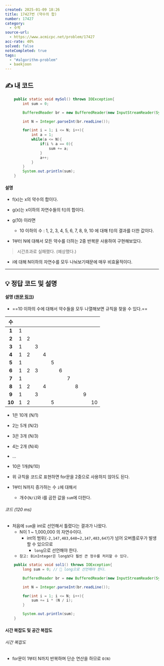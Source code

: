 ```yaml
---
created: 2025-01-09 18:26
title: 17427번 (약수의 합)
number: 17427
category:
  - 수학
source-url:
  - https://www.acmicpc.net/problem/17427
acc-rate: 40%
solved: false
noteCompleted: true
tags:
  - "#algorithm-problem"
  - baekjoon
---
```

## ✍️ 내 코드 
```java
    public static void mySol() throws IOException{
        int sum = 0;

        BufferedReader br = new BufferedReader(new InputStreamReader(System.in));

        int N = Integer.parseInt(br.readLine());

        for(int i = 1; i <= N; i++){
            int a = 1;
            while(a <= N){
                if(i % a == 0){
                    sum += a;
                }
                a++;
            }
        }
        System.out.println(sum);
    }
```
#### 설명
- f(x)는 x의 약수의 합이다.
- g(x)는 x이하의 자연수들의 f()의 합이다.

- g(10) 이라면
	- 10 이하의 수 : 1, 2, 3, 4, 5, 6, 7, 8, 9, 10 에 대해 f()의 결과를 더한 값이다.

- 1부터 N에 대해서 모든 약수를 더하는 2중 반복문 사용하여 구현해보았다.

> 시간초과로 실패했다. (예상했다.)

- i에 대해 N이하의 자연수를 모두 나눠보기때문에 매우 비효율적이다.
---
## 💡 정답 코드 및 설명
#### 설명 ([원문 링크](https://codingrapper.tistory.com/33))
- ==10 이하의 수에 대해서 약수들을 모두 나열해보면 규칙을 찾을 수 있다.==

|   수    |     |     |     |     |     |     |     |     |     |     |
| :----: | :-: | :-: | :-: | :-: | :-: | :-: | :-: | :-: | --- | --- |
| **1**  |  1  |     |     |     |     |     |     |     |     |     |
| **2**  |  1  |  2  |     |     |     |     |     |     |     |     |
| **3**  |  1  |     |  3  |     |     |     |     |     |     |     |
| **4**  |  1  |  2  |     |  4  |     |     |     |     |     |     |
| **5**  |  1  |     |     |     |  5  |     |     |     |     |     |
| **6**  |  1  |  2  |  3  |     |     |  6  |     |     |     |     |
| **7**  |  1  |     |     |     |     |     |  7  |     |     |     |
| **8**  |  1  |  2  |     |  4  |     |     |     |  8  |     |     |
| **9**  |  1  |     |  3  |     |     |     |     |     | 9   |     |
| **10** |  1  |  2  |     |     |  5  |     |     |     |     | 10  |
- 1은 10개 (N/1)
- 2는 5개 (N/2)
- 3은 3개 (N/3)
- 4는 2개 (N/4)
- ... 
- 10은 1개(N/10)

- 위 규칙을 코드로 표현하면 for문을 2중으로 사용하지 않아도 된다.

- 1부터 N까지 증가하는 수 `i`에 대해서
	- 개수(`N/i`)와 i를 곱한 값을 `sum`에 더한다.

###### 코드 (120 ms)
- 처음에 `sum`을 int로 선언해서 틀렸다는 결과가 나왔다.
	- N이 1 ~ 1,000,000 의 자연수이다.
		- int의 범위(`-2,147,483,648`~`2,147,483,647`)가 넘어 오버플로우가 발생할 수 있으므로  
			- `long`으로 선언해야 한다.
	- `참고: BinInteger은 long보다 훨씬 큰 정수를 처리할 수 있다.`

```java
    public static void sol1() throws IOException{
        long sum = 0; // 📌 long으로 선언해야 한다.

        BufferedReader br = new BufferedReader(new InputStreamReader(System.in));

        int N = Integer.parseInt(br.readLine());

        for(int i = 1; i <= N; i++){
            sum += i * (N / i);
        }

        System.out.println(sum);
    }
```

#### 시간 복잡도 및 공간 복잡도
###### 시간 복잡도
- for문이 1부터 N까지 반복하며 단순 연산을 하므로 `O(N)`







